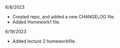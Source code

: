 6/8/2023 
- Created repo, and added a new CHANGELOG file.
- Added Homework1 file.

6/19/2023
- Added lecture 2 homeworkfile.
